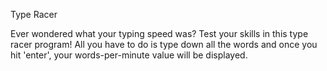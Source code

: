 Type Racer

Ever wondered what your typing speed was? Test your skills in this type racer program! 
All you have to do is type down all the words and once you hit 'enter', your words-per-minute value will be displayed.
